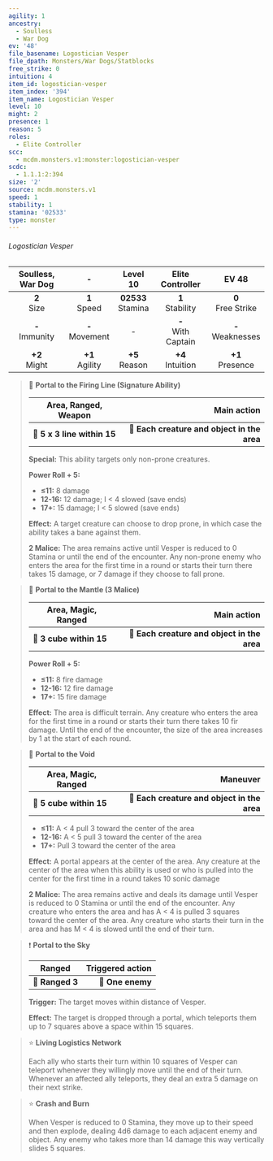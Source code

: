 ```yaml
---
agility: 1
ancestry:
  - Soulless
  - War Dog
ev: '48'
file_basename: Logostician Vesper
file_dpath: Monsters/War Dogs/Statblocks
free_strike: 0
intuition: 4
item_id: logostician-vesper
item_index: '394'
item_name: Logostician Vesper
level: 10
might: 2
presence: 1
reason: 5
roles:
  - Elite Controller
scc:
  - mcdm.monsters.v1:monster:logostician-vesper
scdc:
  - 1.1.1:2:394
size: '2'
source: mcdm.monsters.v1
speed: 1
stability: 1
stamina: '02533'
type: monster
---
```


###### Logostician Vesper

|  Soulless, War Dog  |          -          |        Level 10        |    Elite Controller     |         EV 48          |
| :-----------------: | :-----------------: | :--------------------: | :---------------------: | :--------------------: |
|   **2**<br/> Size   |  **1**<br/> Speed   | **02533**<br/> Stamina |  **1**<br/> Stability   | **0**<br/> Free Strike |
| **-**<br/> Immunity | **-**<br/> Movement |           -            | **-**<br/> With Captain | **-**<br/> Weaknesses  |
|  **+2**<br/> Might  | **+1**<br/> Agility |   **+5**<br/> Reason   |  **+4**<br/> Intuition  |  **+1**<br/> Presence  |

<!-- -->
> 🔳 **Portal to the Firing Line (Signature Ability)**
>
> | **Area, Ranged, Weapon**    |                             **Main action** |
> | --------------------------- | ------------------------------------------: |
> | **📏 5 x 3 line within 15** | **🎯 Each creature and object in the area** |
>
> **Special:** This ability targets only non-prone creatures.
>
> **Power Roll + 5:**
>
> - **≤11:** 8 damage
> - **12-16:** 12 damage; I < 4 slowed (save ends)
> - **17+:** 15 damage; I < 5 slowed (save ends)
>
> **Effect:** A target creature can choose to drop prone, in which case the ability takes a bane against them.
>
> **2 Malice:** The area remains active until Vesper is reduced to 0 Stamina or until the end of the encounter. Any non-prone enemy who enters the area for the first time in a round or starts their turn there takes 15 damage, or 7 damage if they choose to fall prone.

<!-- -->
> 🔳 **Portal to the Mantle (3 Malice)**
>
> | **Area, Magic, Ranged** |                             **Main action** |
> | ----------------------- | ------------------------------------------: |
> | **📏 3 cube within 15** | **🎯 Each creature and object in the area** |
>
> **Power Roll + 5:**
>
> - **≤11:** 8 fire damage
> - **12-16:** 12 fire damage
> - **17+:** 15 fire damage
>
> **Effect:** The area is difficult terrain. Any creature who enters the area for the first time in a round or starts their turn there takes 10 fir damage. Until the end of the encounter, the size of the area increases by 1 at the start of each round.

<!-- -->
> 🔳 **Portal to the Void**
>
> | **Area, Magic, Ranged** |                                **Maneuver** |
> | ----------------------- | ------------------------------------------: |
> | **📏 5 cube within 15** | **🎯 Each creature and object in the area** |
>
> - **≤11:** A < 4 pull 3 toward the center of the area
> - **12-16:** A < 5 pull 3 toward the center of the area
> - **17+:** Pull 3 toward the center of the area
>
> **Effect:** A portal appears at the center of the area. Any creature at the center of the area when this ability is used or who is pulled into the center for the first time in a round takes 10 sonic damage
>
> **2 Malice:** The area remains active and deals its damage until Vesper is reduced to 0 Stamina or until the end of the encounter. Any creature who enters the area and has A < 4 is pulled 3 squares toward the center of the area. Any creature who starts their turn in the area and has M < 4 is slowed until the end of their turn.

<!-- -->
> ❗️ **Portal to the Sky**
>
> | **Ranged**      | **Triggered action** |
> | --------------- | -------------------: |
> | **📏 Ranged 3** |     **🎯 One enemy** |
>
> **Trigger:** The target moves within distance of Vesper.
>
> **Effect:** The target is dropped through a portal, which teleports them up to 7 squares above a space within 15 squares.

<!-- -->
> ⭐️ **Living Logistics Network**
>
> Each ally who starts their turn within 10 squares of Vesper can teleport whenever they willingly move until the end of their turn. Whenever an affected ally teleports, they deal an extra 5 damage on their next strike.

<!-- -->
> ⭐️ **Crash and Burn**
>
> When Vesper is reduced to 0 Stamina, they move up to their speed and then explode, dealing 4d6 damage to each adjacent enemy and object. Any enemy who takes more than 14 damage this way vertically slides 5 squares.
